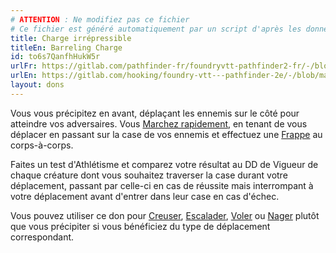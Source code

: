 ```yaml
---
# ATTENTION : Ne modifiez pas ce fichier
# Ce fichier est généré automatiquement par un script d'après les données du module Foundry VTT officiel et de sa traduction
title: Charge irrépressible
titleEn: Barreling Charge
id: to6s7QanfhHukW5r
urlFr: https://gitlab.com/pathfinder-fr/foundryvtt-pathfinder2-fr/-/blob/master/data/feats/to6s7QanfhHukW5r.htm
urlEn: https://gitlab.com/hooking/foundry-vtt---pathfinder-2e/-/blob/master/packs/data/feats.db/barreling-charge.json
layout: dons
---
```

Vous vous précipitez en avant, déplaçant les ennemis sur le côté pour atteindre vos adversaires. Vous [Marchez rapidement](../actions/marcher-rapidement.html), en tenant de vous déplacer en passant sur la case de vos ennemis et effectuez une [Frappe](../actions/frapper.html) au corps-à-corps.

Faites un test d'Athlétisme et comparez votre résultat au DD de Vigueur de chaque créature dont vous souhaitez traverser la case durant votre déplacement, passant par celle-ci en cas de réussite mais interrompant à votre déplacement avant d'entrer dans leur case en cas d'échec.

Vous pouvez utiliser ce don pour [Creuser](../actions/creuser.html), [Escalader](../actions/escalader.html), [Voler](../actions/voler.html) ou [Nager](../actions/nager.html) plutôt que vous précipiter si vous bénéficiez du type de déplacement correspondant.
